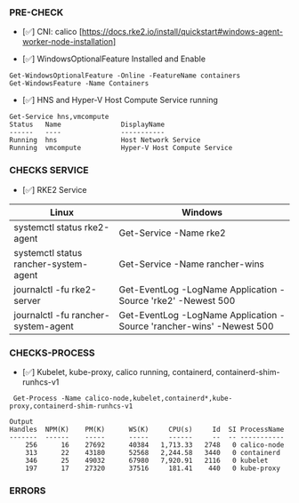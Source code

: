  ### PRE-CHECK
 
- [:white_check_mark:] CNI: calico [https://docs.rke2.io/install/quickstart#windows-agent-worker-node-installation]

- [:white_check_mark:] WindowsOptionalFeature  Installed and Enable
```
Get-WindowsOptionalFeature -Online -FeatureName containers
Get-WindowsFeature -Name Containers
```

- [:white_check_mark:] HNS and Hyper-V Host Compute Service running
```
Get-Service hns,vmcompute
Status   Name               DisplayName
------   ----               -----------
Running  hns                Host Network Service
Running  vmcompute          Hyper-V Host Compute Service
```

### CHECKS SERVICE 
- [:white_check_mark:] RKE2 Service

| Linux | Windows| 
| --- | --- |  
| systemctl status rke2-agent | Get-Service -Name rke2
| systemctl status rancher-system-agent | Get-Service -Name rancher-wins
| journalctl -fu rke2-server     | Get-EventLog -LogName Application -Source 'rke2'  -Newest 500 | format-table  -Property TimeGenerated, ReplacementStrings -Wrap
| journalctl -fu rancher-system-agent    | Get-EventLog -LogName Application -Source 'rancher-wins'  -Newest 500 | format-table  -Property TimeGenerated, ReplacementStrings -Wrap


### CHECKS-PROCESS

- [:white_check_mark:] Kubelet, kube-proxy, calico running, containerd, containerd-shim-runhcs-v1
```
 Get-Process -Name calico-node,kubelet,containerd*,kube-proxy,containerd-shim-runhcs-v1
```
```
Output
Handles  NPM(K)    PM(K)      WS(K)     CPU(s)     Id  SI ProcessName
-------  ------    -----      -----     ------     --  -- -----------
    256      16    27692      40384   1,713.33   2748   0 calico-node
    313      22    43180      52568   2,244.58   3440   0 containerd
    346      25    49032      67980   7,920.91   2116   0 kubelet
    197      17    27320      37516     181.41    440   0 kube-proxy
```

### ERRORS
